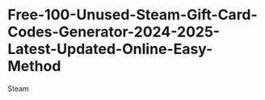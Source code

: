 # Free-100-Unused-Steam-Gift-Card-Codes-Generator-2024-2025-Latest-Updated-Online-Easy-Method
Steam

